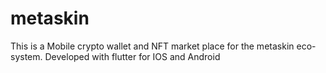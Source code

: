 # metaskin
This is a Mobile crypto wallet and NFT market place for the metaskin eco-system. Developed with flutter for IOS and Android
